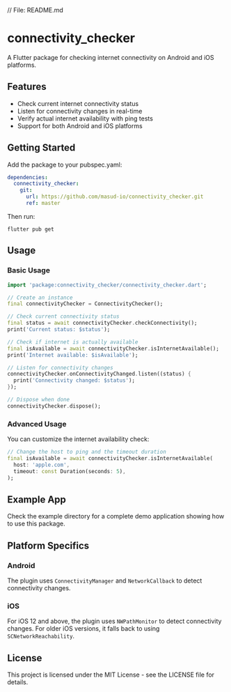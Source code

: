 // File: README.md
# connectivity_checker

A Flutter package for checking internet connectivity on Android and iOS platforms.

## Features

- Check current internet connectivity status
- Listen for connectivity changes in real-time
- Verify actual internet availability with ping tests
- Support for both Android and iOS platforms

## Getting Started

Add the package to your pubspec.yaml:

```yaml
dependencies:
  connectivity_checker:
    git:
      url: https://github.com/masud-io/connectivity_checker.git
      ref: master


```

Then run:

```
flutter pub get
```

## Usage

### Basic Usage

```dart
import 'package:connectivity_checker/connectivity_checker.dart';

// Create an instance
final connectivityChecker = ConnectivityChecker();

// Check current connectivity status
final status = await connectivityChecker.checkConnectivity();
print('Current status: $status');

// Check if internet is actually available
final isAvailable = await connectivityChecker.isInternetAvailable();
print('Internet available: $isAvailable');

// Listen for connectivity changes
connectivityChecker.onConnectivityChanged.listen((status) {
  print('Connectivity changed: $status');
});

// Dispose when done
connectivityChecker.dispose();
```

### Advanced Usage

You can customize the internet availability check:

```dart
// Change the host to ping and the timeout duration
final isAvailable = await connectivityChecker.isInternetAvailable(
  host: 'apple.com',
  timeout: const Duration(seconds: 5),
);
```

## Example App

Check the example directory for a complete demo application showing how to use this package.

## Platform Specifics

### Android

The plugin uses `ConnectivityManager` and `NetworkCallback` to detect connectivity changes.

### iOS

For iOS 12 and above, the plugin uses `NWPathMonitor` to detect connectivity changes.
For older iOS versions, it falls back to using `SCNetworkReachability`.

## License

This project is licensed under the MIT License - see the LICENSE file for details.
